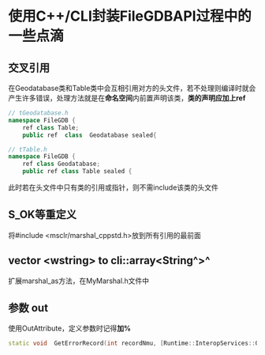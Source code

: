 # 使用C++/CLI封装FileGDBAPI过程中的一些点滴

## 交叉引用
在Geodatabase类和Table类中会互相引用对方的头文件，若不处理则编译时就会产生许多错误，处理方法就是在**命名空间**内前置声明该类，**类的声明应加上ref**
```cpp
// tGeodatabase.h
namespace FileGDB {
	ref class Table;
	public ref  class  Geodatabase sealed{
```
```cpp
// tTable.h
namespace FileGDB {
	ref class Geodatabase;
	public ref class Table sealed {
```
此时若在头文件中只有类的引用或指针，则不需include该类的头文件

## S_OK等重定义
将#include <msclr/marshal_cppstd.h>放到所有引用的最前面

## vector \<wstring> to cli::array<String^>^
扩展marshal_as方法，在MyMarshal.h文件中

## 参数 out
使用OutAttribute，定义参数时记得**加%**
```cpp
static void  GetErrorRecord(int recordNmu, [Runtime::InteropServices::Out] int %errorCode, [Runtime::InteropServices::Out] String^ %errorDescription);
```